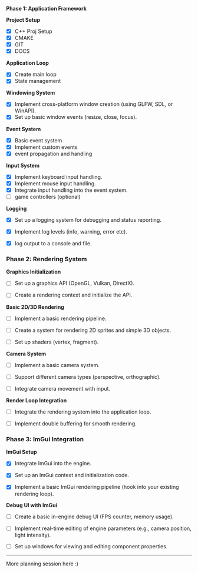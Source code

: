 **Phase 1: Application Framework**

**Project Setup**

- [x] C++ Proj Setup
- [x] CMAKE
- [x] GIT
- [x] DOCS

**Application Loop**

- [x] Create main loop
- [x] State management

**Windowing System**

- [x] Implement cross-platform window creation (using GLFW, SDL, or WinAPI).
- [x] Set up basic window events (resize, close, focus).

**Event System**

- [x] Basic event system
- [x] Implement custom events
- [x] event propagation and handling

**Input System**

- [x] Implement keyboard input handling.
- [x] Implement mouse input handling.
- [x] Integrate input handling into the event system.
- [ ] game controllers (optional)

**Logging**

- [x] Set up a logging system for debugging and status reporting.
- [x] Implement log levels (info, warning, error etc).
- [x] log output to a console and file.


### **Phase 2: Rendering System**

**Graphics Initialization**

- [ ] Set up a graphics API (OpenGL, Vulkan, DirectX).

- [ ] Create a rendering context and initialize the API.

**Basic 2D/3D Rendering**

- [ ] Implement a basic rendering pipeline.

- [ ] Create a system for rendering 2D sprites and simple 3D objects.

- [ ] Set up shaders (vertex, fragment).

**Camera System**

- [ ] Implement a basic camera system.

- [ ] Support different camera types (perspective, orthographic).

- [ ] Integrate camera movement with input.

**Render Loop Integration**

- [ ] Integrate the rendering system into the application loop.

- [ ] Implement double buffering for smooth rendering.

### **Phase 3: ImGui Integration**

**ImGui Setup**

- [x] Integrate ImGui into the engine.

- [x] Set up an ImGui context and initialization code.

- [x] Implement a basic ImGui rendering pipeline (hook into your existing rendering loop).

**Debug UI with ImGui**

- [ ] Create a basic in-engine debug UI (FPS counter, memory usage).

- [ ] Implement real-time editing of engine parameters (e.g., camera position, light intensity).

- [ ] Set up windows for viewing and editing component properties.

---
More planning session here :)
